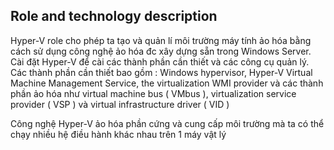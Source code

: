 ## Role and technology description

Hyper-V role cho phép ta tạo và quản lí môi trường máy tính ảo hóa bằng cách sử dụng công nghệ ảo hóa đc xây dựng sẵn trong Windows Server. Cài đặt Hyper-V để cài các thành phần cần thiết và các công cụ quản lý. Các thành phần cần thiết bao gồm : Windows hypervisor, Hyper-V Virtual Machine Management Service, the virtualization WMI provider và các thành phần ảo hóa như virtual machine bus ( VMbus ), virtualization service provider ( VSP ) và virtual infrastructure driver ( VID )

Công nghệ Hyper-V ảo hóa phần cứng và cung cấp môi trường mà ta có thể chạy nhiều hệ điều hành khác nhau trên 1 máy vật lý


